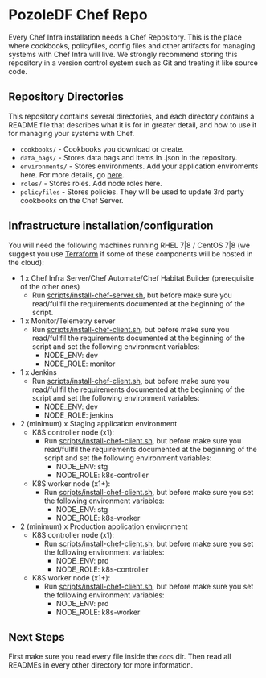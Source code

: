 # PozoleDF Chef Repo

Every Chef Infra installation needs a Chef Repository. This is the place where cookbooks, policyfiles, config files and other artifacts for managing systems with Chef Infra will live. We strongly recommend storing this repository in a version control system such as Git and treating it like source code.

## Repository Directories

This repository contains several directories, and each directory contains a README file that describes what it is for in greater detail, and how to use it for managing your systems with Chef.

- `cookbooks/` - Cookbooks you download or create.
- `data_bags/` - Stores data bags and items in .json in the repository.
- `environments/` - Stores environments. Add your application enviroments here.
  For more details, go [here](./docs/chef-server.md#Habitat_channels).
- `roles/` - Stores roles. Add node roles here.
- `policyfiles` - Stores policies. They will be used to update 3rd party cookbooks on the
  Chef Server.

## Infrastructure installation/configuration

You will need the following machines running RHEL 7|8 / CentOS 7|8 (we suggest you use [Terraform](https://www.terraform.io) if some of these components will be hosted in the cloud):

- 1 x Chef Infra Server/Chef Automate/Chef Habitat Builder (prerequisite of the other ones)
  - Run [scripts/install-chef-server.sh](https://github.com/kuritsu/pozoledf-chef-repo/tree/main/scripts/install-chef-server.sh), but before make sure
    you read/fullfil the requirements documented at the beginning of the script.
- 1 x Monitor/Telemetry server
  - Run [scripts/install-chef-client.sh](https://github.com/kuritsu/pozoledf-chef-repo/tree/main/scripts/install-chef-client.sh), but before make sure you read/fullfil the requirements documented at the beginning of the script and set the following environment variables:
    - NODE_ENV: dev
    - NODE_ROLE: monitor
- 1 x Jenkins
  - Run [scripts/install-chef-client.sh](https://github.com/kuritsu/pozoledf-chef-repo/tree/main/scripts/install-chef-client.sh), but before make sure you read/fullfil the requirements documented at the beginning of the script and
  set the following environment variables:
    - NODE_ENV: dev
    - NODE_ROLE: jenkins
- 2 (minimum) x Staging application environment
  - K8S controller node (x1):
    - Run [scripts/install-chef-client.sh](https://github.com/kuritsu/pozoledf-chef-repo/tree/main/scripts/install-chef-client.sh), but before
      make sure you read/fullfil the requirements documented at the beginning of the 
      script and set the following environment variables:
      - NODE_ENV: stg
      - NODE_ROLE: k8s-controller
  - K8S worker node (x1+):
    - Run [scripts/install-chef-client.sh](https://github.com/kuritsu/pozoledf-chef-repo/tree/main/scripts/install-chef-client.sh), but before make sure you set the following
  environment variables:
      - NODE_ENV: stg
      - NODE_ROLE: k8s-worker
- 2 (minimum) x Production application environment
  - K8S controller node (x1):
    - Run [scripts/install-chef-client.sh](https://github.com/kuritsu/pozoledf-chef-repo/tree/main/scripts/install-chef-client.sh), but before make sure you set the following
  environment variables:
      - NODE_ENV: prd
      - NODE_ROLE: k8s-controller
  - K8S worker node (x1+):
    - Run [scripts/install-chef-client.sh](https://github.com/kuritsu/pozoledf-chef-repo/tree/main/scripts/install-chef-client.sh), but before make sure you set the following
  environment variables:
      - NODE_ENV: prd
      - NODE_ROLE: k8s-worker

## Next Steps

First make sure you read every file inside the `docs` dir. Then read all READMEs in every other directory for more information.
